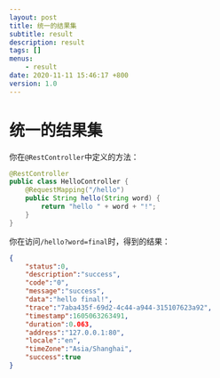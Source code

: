 ```yaml
---
layout: post
title: 统一的结果集
subtitle: result
description: result
tags: []
menus:
    - result
date: 2020-11-11 15:46:17 +800
version: 1.0
---
```

    
# 统一的结果集  

你在`@RestController`中定义的方法：

```java
@RestController
public class HelloController {
    @RequestMapping("/hello")
    public String hello(String word) {
        return "hello " + word + "!";
    }
}
```

你在访问`/hello?word=final`时，得到的结果：

```json
{
    "status":0,
    "description":"success",
    "code":"0",
    "message":"success",
    "data":"hello final!",
    "trace":"7aba435f-69d2-4c44-a944-315107623a92",
    "timestamp":1605063263491,
    "duration":0.063,
    "address":"127.0.0.1:80",
    "locale":"en",
    "timeZone":"Asia/Shanghai",
    "success":true
}
```  